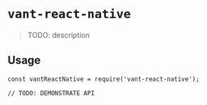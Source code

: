 # `vant-react-native`

> TODO: description

## Usage

```
const vantReactNative = require('vant-react-native');

// TODO: DEMONSTRATE API
```
